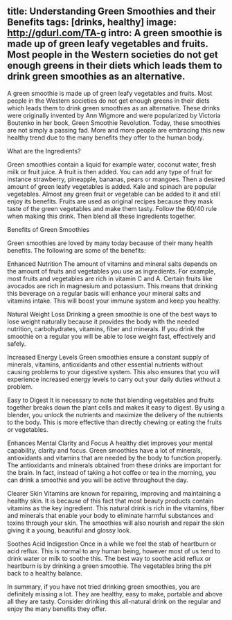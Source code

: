 title: Understanding Green Smoothies and their Benefits
tags: [drinks, healthy]
image: http://gdurl.com/TA-g
intro: A green smoothie is made up of green leafy vegetables and fruits. Most people in the Western societies do not get enough greens in their diets which leads them to drink green smoothies as an alternative.
---
A green smoothie is made up of green leafy vegetables and fruits. Most people
in the Western societies do not get enough greens in their diets which leads
them to drink green smoothies as an alternative. These drinks were originally
invented by Ann Wigmore and were popularized by Victoria Boutenko in her book,
Green Smoothie Revolution. Today, these smoothies are not simply a passing fad.
More and more people are embracing this new healthy trend due to the many
benefits they offer to the human body.

What are the Ingredients?

Green smoothies contain a liquid for example water, coconut water, fresh milk
or fruit juice. A fruit is then added. You can add any type of fruit for
instance strawberry, pineapple, bananas, pears or mangoes. Then a desired
amount of green leafy vegetables is added. Kale and spinach are popular
vegetables. Almost any green fruit or vegetable can be added to it and still
enjoy its benefits. Fruits are used as original recipes because they mask taste
of the green vegetables and make them tasty. Follow the 60/40 rule when making
this drink. Then blend all these ingredients together.

Benefits of Green Smoothies

Green smoothies are loved by many today because of their many health benefits.
The following are some of the benefits:

Enhanced Nutrition The amount of vitamins and mineral salts depends on the
amount of fruits and vegetables you use as ingredients. For example, most
fruits and vegetables are rich in vitamin C and A. Certain fruits like avocados
are rich in magnesium and potassium. This means that drinking this beverage on
a regular basis will enhance your mineral salts and vitamins intake. This will
boost your immune system and keep you healthy.

Natural Weight Loss Drinking a green smoothie is one of the best ways to lose
weight naturally because it provides the body with the needed nutrition,
carbohydrates, vitamins, fiber and minerals. If you drink the smoothie on a
regular you will be able to lose weight fast, effectively and safely.

Increased Energy Levels Green smoothies ensure a constant supply of minerals,
vitamins, antioxidants and other essential nutrients without causing problems
to your digestive system. This also ensures that you will experience increased
energy levels to carry out your daily duties without a problem.

Easy to Digest It is necessary to note that blending vegetables and fruits
together breaks down the plant cells and makes it easy to digest. By using a
blender, you unlock the nutrients and maximize the delivery of the nutrients to
the body. This is more effective than directly chewing or eating the fruits or
vegetables.

Enhances Mental Clarity and Focus A healthy diet improves your mental
capability, clarity and focus. Green smoothies have a lot of minerals,
antioxidants and vitamins that are needed by the body to function properly. The
antioxidants and minerals obtained from these drinks are important for the
brain. In fact, instead of taking a hot coffee or tea in the morning, you can
drink a smoothie and you will be active throughout the day.

Clearer Skin Vitamins are known for repairing, improving and maintaining a
healthy skin. It is because of this fact that most beauty products contain
vitamins as the key ingredient. This natural drink is rich in the vitamins,
fiber and minerals that enable your body to eliminate harmful substances and
toxins through your skin. The smoothies will also nourish and repair the skin
giving it a young, beautiful and glossy look.

Soothes Acid Indigestion Once in a while we feel the stab of heartburn or acid
reflux. This is normal to any human being, however most of us tend to drink
water or milk to soothe this. The best way to soothe acid reflux or heartburn
is by drinking a green smoothie. The vegetables bring the pH back to a healthy
balance.

In summary, if you have not tried drinking green smoothies, you are definitely
missing a lot. They are healthy, easy to make, portable and above all they are
tasty. Consider drinking this all-natural drink on the regular and enjoy the
many benefits they offer.
